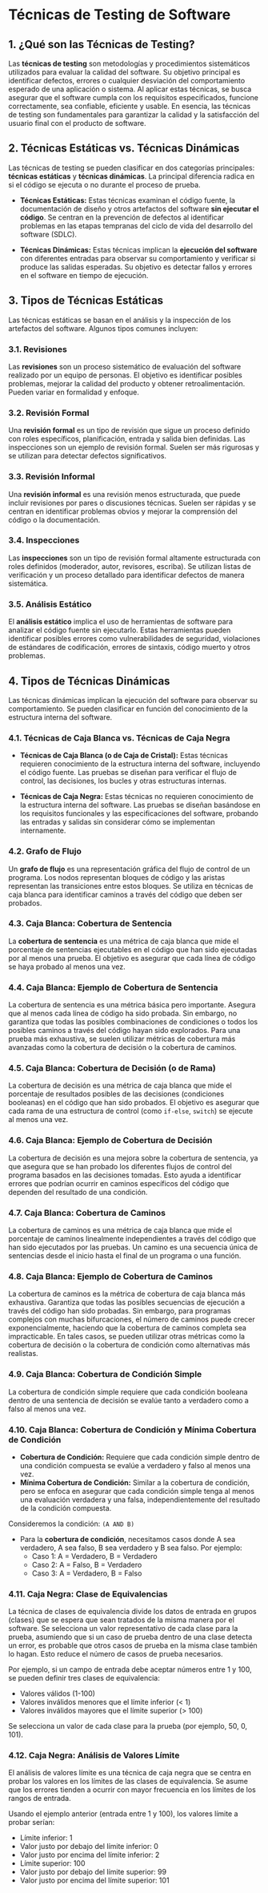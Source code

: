 # Técnicas de Testing de Software

## 1. ¿Qué son las Técnicas de Testing?
Las **técnicas de testing** son metodologías y procedimientos sistemáticos utilizados para evaluar la calidad del software. Su objetivo principal es identificar defectos, errores o cualquier desviación del comportamiento esperado de una aplicación o sistema. Al aplicar estas técnicas, se busca asegurar que el software cumpla con los requisitos especificados, funcione correctamente, sea confiable, eficiente y usable. En esencia, las técnicas de testing son fundamentales para garantizar la calidad y la satisfacción del usuario final con el producto de software.  

## 2. Técnicas Estáticas vs. Técnicas Dinámicas
Las técnicas de testing se pueden clasificar en dos categorías principales: **técnicas estáticas** y **técnicas dinámicas**. La principal diferencia radica en si el código se ejecuta o no durante el proceso de prueba.  

* **Técnicas Estáticas:** Estas técnicas examinan el código fuente, la documentación de diseño y otros artefactos del software **sin ejecutar el código**. Se centran en la prevención de defectos al identificar problemas en las etapas tempranas del ciclo de vida del desarrollo del software (SDLC).  

* **Técnicas Dinámicas:** Estas técnicas implican la **ejecución del software** con diferentes entradas para observar su comportamiento y verificar si produce las salidas esperadas. Su objetivo es detectar fallos y errores en el software en tiempo de ejecución.  

## 3. Tipos de Técnicas Estáticas
Las técnicas estáticas se basan en el análisis y la inspección de los artefactos del software. Algunos tipos comunes incluyen:  

### 3.1. Revisiones
Las **revisiones** son un proceso sistemático de evaluación del software realizado por un equipo de personas. El objetivo es identificar posibles problemas, mejorar la calidad del producto y obtener retroalimentación. Pueden variar en formalidad y enfoque.  

### 3.2. Revisión Formal
Una **revisión formal** es un tipo de revisión que sigue un proceso definido con roles específicos, planificación, entrada y salida bien definidas. Las inspecciones son un ejemplo de revisión formal. Suelen ser más rigurosas y se utilizan para detectar defectos significativos.  

### 3.3. Revisión Informal
Una **revisión informal** es una revisión menos estructurada, que puede incluir revisiones por pares o discusiones técnicas. Suelen ser rápidas y se centran en identificar problemas obvios y mejorar la comprensión del código o la documentación.  

### 3.4. Inspecciones
Las **inspecciones** son un tipo de revisión formal altamente estructurada con roles definidos (moderador, autor, revisores, escriba). Se utilizan listas de verificación y un proceso detallado para identificar defectos de manera sistemática.  

### 3.5. Análisis Estático
El **análisis estático** implica el uso de herramientas de software para analizar el código fuente sin ejecutarlo. Estas herramientas pueden identificar posibles errores como vulnerabilidades de seguridad, violaciones de estándares de codificación, errores de sintaxis, código muerto y otros problemas.  

## 4. Tipos de Técnicas Dinámicas
Las técnicas dinámicas implican la ejecución del software para observar su comportamiento. Se pueden clasificar en función del conocimiento de la estructura interna del software.  

### 4.1. Técnicas de Caja Blanca vs. Técnicas de Caja Negra
* **Técnicas de Caja Blanca (o de Caja de Cristal):** Estas técnicas requieren conocimiento de la estructura interna del software, incluyendo el código fuente. Las pruebas se diseñan para verificar el flujo de control, las decisiones, los bucles y otras estructuras internas.  

* **Técnicas de Caja Negra:** Estas técnicas no requieren conocimiento de la estructura interna del software. Las pruebas se diseñan basándose en los requisitos funcionales y las especificaciones del software, probando las entradas y salidas sin considerar cómo se implementan internamente.  

### 4.2. Grafo de Flujo
Un **grafo de flujo** es una representación gráfica del flujo de control de un programa. Los nodos representan bloques de código y las aristas representan las transiciones entre estos bloques. Se utiliza en técnicas de caja blanca para identificar caminos a través del código que deben ser probados.  

### 4.3. Caja Blanca: Cobertura de Sentencia
La **cobertura de sentencia** es una métrica de caja blanca que mide el porcentaje de sentencias ejecutables en el código que han sido ejecutadas por al menos una prueba. El objetivo es asegurar que cada línea de código se haya probado al menos una vez.  

### 4.4. Caja Blanca: Ejemplo de Cobertura de Sentencia
La cobertura de sentencia es una métrica básica pero importante. Asegura que al menos cada línea de código ha sido probada. Sin embargo, no garantiza que todas las posibles combinaciones de condiciones o todos los posibles caminos a través del código hayan sido explorados. Para una prueba más exhaustiva, se suelen utilizar métricas de cobertura más avanzadas como la cobertura de decisión o la cobertura de caminos.  

### 4.5. Caja Blanca: Cobertura de Decisión (o de Rama)
La cobertura de decisión es una métrica de caja blanca que mide el porcentaje de resultados posibles de las decisiones (condiciones booleanas) en el código que han sido probados. El objetivo es asegurar que cada rama de una estructura de control (como `if-else`, `switch`) se ejecute al menos una vez.  

### 4.6. Caja Blanca: Ejemplo de Cobertura de Decisión
La cobertura de decisión es una mejora sobre la cobertura de sentencia, ya que asegura que se han probado los diferentes flujos de control del programa basados en las decisiones tomadas. Esto ayuda a identificar errores que podrían ocurrir en caminos específicos del código que dependen del resultado de una condición.  

### 4.7. Caja Blanca: Cobertura de Caminos
La cobertura de caminos es una métrica de caja blanca que mide el porcentaje de caminos linealmente independientes a través del código que han sido ejecutados por las pruebas. Un camino es una secuencia única de sentencias desde el inicio hasta el final de un programa o una función.  

### 4.8. Caja Blanca: Ejemplo de Cobertura de Caminos
La cobertura de caminos es la métrica de cobertura de caja blanca más exhaustiva. Garantiza que todas las posibles secuencias de ejecución a través del código han sido probadas. Sin embargo, para programas complejos con muchas bifurcaciones, el número de caminos puede crecer exponencialmente, haciendo que la cobertura de caminos completa sea impracticable. En tales casos, se pueden utilizar otras métricas como la cobertura de decisión o la cobertura de condición como alternativas más realistas.  

### 4.9. Caja Blanca: Cobertura de Condición Simple
La cobertura de condición simple requiere que cada condición booleana dentro de una sentencia de decisión se evalúe tanto a verdadero como a falso al menos una vez.  

### 4.10. Caja Blanca: Cobertura de Condición y Mínima Cobertura de Condición
* **Cobertura de Condición:** Requiere que cada condición simple dentro de una condición compuesta se evalúe a verdadero y falso al menos una vez.
* **Mínima Cobertura de Condición:** Similar a la cobertura de condición, pero se enfoca en asegurar que cada condición simple tenga al menos una evaluación verdadera y una falsa, independientemente del resultado de la condición compuesta.

Consideremos la condición: `(A AND B)`
* Para la **cobertura de condición**, necesitamos casos donde A sea verdadero, A sea falso, B sea verdadero y B sea falso. Por ejemplo:
    * Caso 1: A = Verdadero, B = Verdadero
    * Caso 2: A = Falso, B = Verdadero
    * Caso 3: A = Verdadero, B = Falso

### 4.11. Caja Negra: Clase de Equivalencias
La técnica de clases de equivalencia divide los datos de entrada en grupos (clases) que se espera que sean tratados de la misma manera por el software. Se selecciona un valor representativo de cada clase para la prueba, asumiendo que si un caso de prueba dentro de una clase detecta un error, es probable que otros casos de prueba en la misma clase también lo hagan. Esto reduce el número de casos de prueba necesarios.

Por ejemplo, si un campo de entrada debe aceptar números entre 1 y 100, se pueden definir tres clases de equivalencia:
* Valores válidos (1-100)
* Valores inválidos menores que el límite inferior (< 1)
* Valores inválidos mayores que el límite superior (> 100)

Se selecciona un valor de cada clase para la prueba (por ejemplo, 50, 0, 101).

### 4.12. Caja Negra: Análisis de Valores Límite
El análisis de valores límite es una técnica de caja negra que se centra en probar los valores en los límites de las clases de equivalencia. Se asume que los errores tienden a ocurrir con mayor frecuencia en los límites de los rangos de entrada.

Usando el ejemplo anterior (entrada entre 1 y 100), los valores límite a probar serían:
* Límite inferior: 1
* Valor justo por debajo del límite inferior: 0
* Valor justo por encima del límite inferior: 2
* Límite superior: 100
* Valor justo por debajo del límite superior: 99
* Valor justo por encima del límite superior: 101